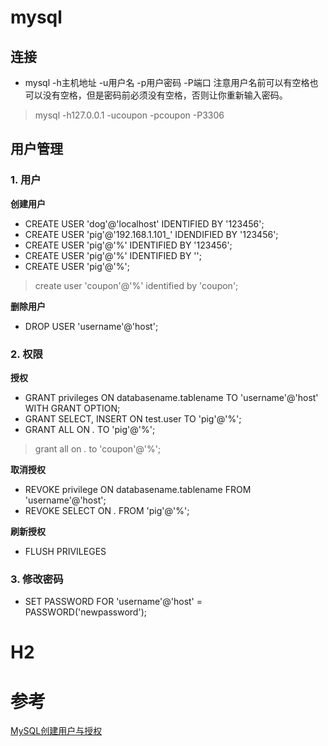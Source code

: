 # mysql

## 连接
*  mysql -h主机地址 -u用户名 -p用户密码  -P端口
   注意用户名前可以有空格也可以没有空格，但是密码前必须没有空格，否则让你重新输入密码。  
> mysql -h127.0.0.1 -ucoupon -pcoupon -P3306

## 用户管理

### 1. 用户

**创建用户**

* CREATE USER 'dog'@'localhost' IDENTIFIED BY '123456';
* CREATE USER 'pig'@'192.168.1.101_' IDENDIFIED BY '123456';
* CREATE USER 'pig'@'%' IDENTIFIED BY '123456';
* CREATE USER 'pig'@'%' IDENTIFIED BY '';
* CREATE USER 'pig'@'%';

> create user 'coupon'@'%' identified by 'coupon';

**删除用户**

* DROP USER 'username'@'host';

### 2. 权限  

**授权**
* GRANT privileges ON databasename.tablename TO 'username'@'host' WITH GRANT OPTION;
* GRANT SELECT, INSERT ON test.user TO 'pig'@'%';
* GRANT ALL ON *.* TO 'pig'@'%';

> grant all on *.* to 'coupon'@'%';  

**取消授权**
* REVOKE privilege ON databasename.tablename FROM 'username'@'host';
* REVOKE SELECT ON *.* FROM 'pig'@'%';  

**刷新授权**
* FLUSH  PRIVILEGES

### 3. 修改密码

* SET PASSWORD FOR 'username'@'host' = PASSWORD('newpassword');

# H2

# 参考

[MySQL创建用户与授权](https://www.jianshu.com/p/d7b9c468f20d)  
